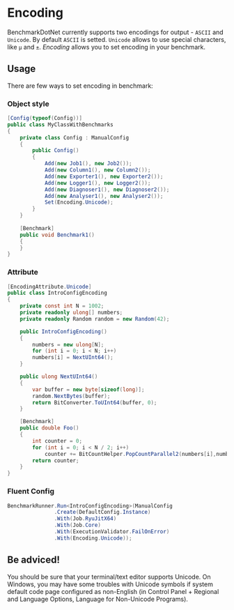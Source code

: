 # Encoding
BenchmarkDotNet currently supports two encodings for output - `ASCII` and `Unicode`. By default `ASCII` is setted.
`Unicode` allows to use special characters, like `μ` and `±`. 
*Encoding* allows you to set encoding in your benchmark.

## Usage
There are few ways to set encoding in benchmark:

### Object style

```cs
[Config(typeof(Config))]
public class MyClassWithBenchmarks
{
    private class Config : ManualConfig
    {
        public Config()
        {
            Add(new Job1(), new Job2());
            Add(new Column1(), new Column2());
            Add(new Exporter1(), new Exporter2());
            Add(new Logger1(), new Logger2());
            Add(new Diagnoser1(), new Diagnoser2());
            Add(new Analyser1(), new Analyser2());
            Set(Encoding.Unicode);
        }
    }
    
    [Benchmark]
    public void Benchmark1()
    {
    }
}
```

### Attribute

```cs
[EncodingAttribute.Unicode]
public class IntroConfigEncoding
{
    private const int N = 1002;
    private readonly ulong[] numbers;
    private readonly Random random = new Random(42);

    public IntroConfigEncoding()
    {
        numbers = new ulong[N];
        for (int i = 0; i < N; i++)
        numbers[i] = NextUInt64();
    }

    public ulong NextUInt64()
    {
        var buffer = new byte[sizeof(long)];
        random.NextBytes(buffer);
        return BitConverter.ToUInt64(buffer, 0);
    }

    [Benchmark]
    public double Foo()
    {
        int counter = 0;
        for (int i = 0; i < N / 2; i++)
            counter += BitCountHelper.PopCountParallel2(numbers[i],numbers[i+1]);
        return counter;
    }
}
```
### Fluent Config
```cs
BenchmarkRunner.Run<IntroConfigEncoding>(ManualConfig
               .Create(DefaultConfig.Instance)
               .With(Job.RyuJitX64)
               .With(Job.Core)
               .With(ExecutionValidator.FailOnError)
               .With(Encoding.Unicode));
```

## Be adviced!
You should be sure that your terminal/text editor supports Unicode. On Windows, you may have some troubles with Unicode symbols if system default code page configured as non-English (in Control Panel + Regional and Language Options, Language for Non-Unicode Programs).